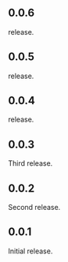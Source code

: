 ## 0.0.6

release.

## 0.0.5

release.

## 0.0.4

release.

## 0.0.3

Third release.

## 0.0.2

Second release.

## 0.0.1

Initial release.
